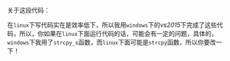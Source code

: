 关于这段代码：

在`linux`下写代码实在是效率低下，所以我用`windows`下的*vs2015*下完成了这些代码，所以，你如果在`linux`下面运行代码的话，可能会有一定的问题，具体的，`windows`下我用了`strcpy_s`函数，而`linux`下面可能是`strcpy`函数，所以你要改一下！